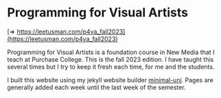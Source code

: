 # Programming for Visual Artists

[=> https://leetusman.com/p4va_fall2023](https://leetusman.com/p4va_fall2023)

Programming for Visual Artists is a foundation course in New Media that I teach at Purchase College. This is the fall 2023 edition. I have taught this several times but I try to keep it fresh each time, for me and the students.

I built this website using my jekyll website builder [minimal-uni](https://github.com/lee2sman/minimal-uni). Pages are generally added each week until the last week of the semester.


